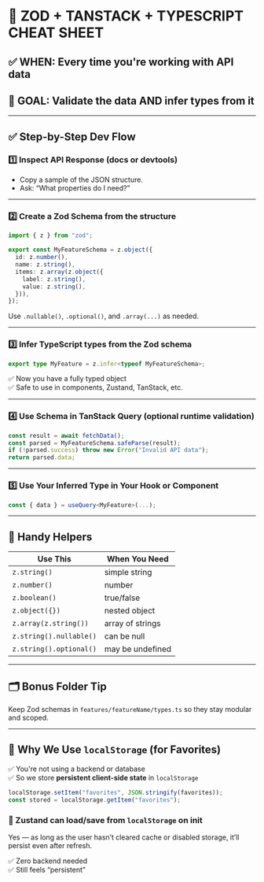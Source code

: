 # 🧠 ZOD + TANSTACK + TYPESCRIPT CHEAT SHEET

## ✅ WHEN: Every time you're working with **API data**

## 🎯 GOAL: Validate the data AND infer types from it

---

## ✅ Step-by-Step Dev Flow

### 1️⃣ Inspect API Response (docs or devtools)

- Copy a sample of the JSON structure.
- Ask: “What properties do I need?”

---

### 2️⃣ Create a Zod Schema from the structure

```ts
import { z } from "zod";

export const MyFeatureSchema = z.object({
  id: z.number(),
  name: z.string(),
  items: z.array(z.object({
    label: z.string(),
    value: z.string(),
  })),
});
```

Use `.nullable()`, `.optional()`, and `.array(...)` as needed.

---

### 3️⃣ Infer TypeScript types from the Zod schema

```ts
export type MyFeature = z.infer<typeof MyFeatureSchema>;
```

✅ Now you have a fully typed object  
✅ Safe to use in components, Zustand, TanStack, etc.

---

### 4️⃣ Use Schema in TanStack Query (optional runtime validation)

```ts
const result = await fetchData();
const parsed = MyFeatureSchema.safeParse(result);
if (!parsed.success) throw new Error("Invalid API data");
return parsed.data;
```

---

### 5️⃣ Use Your Inferred Type in Your Hook or Component

```ts
const { data } = useQuery<MyFeature>(...);
```

---

## 🧰 Handy Helpers

| Use This | When You Need |
|----------|----------------|
| `z.string()` | simple string |
| `z.number()` | number |
| `z.boolean()` | true/false |
| `z.object({})` | nested object |
| `z.array(z.string())` | array of strings |
| `z.string().nullable()` | can be null |
| `z.string().optional()` | may be undefined |

---

## 🗂 Bonus Folder Tip

Keep Zod schemas in `features/featureName/types.ts` so they stay modular and scoped.

---

## 💾 Why We Use `localStorage` (for Favorites)

✅ You're not using a backend or database  
✅ So we store **persistent client-side state** in `localStorage`

```ts
localStorage.setItem("favorites", JSON.stringify(favorites));
const stored = localStorage.getItem("favorites");
```

### 🔁 Zustand can load/save from `localStorage` on init

Yes — as long as the user hasn’t cleared cache or disabled storage, it’ll persist even after refresh.

✅ Zero backend needed  
✅ Still feels “persistent”
